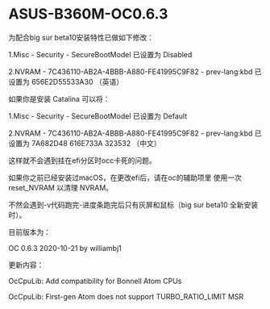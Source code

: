 # ASUS-B360M-OC0.6.3

为配合big sur beta10安装特性已做如下修改：

1.Misc - Security - SecureBootModel 已设置为 Disabled

2.NVRAM - 7C436110-AB2A-4BBB-A880-FE41995C9F82 - prev-lang:kbd 已设置为 656E2D55533A30 （英语）

如果你是安装 Catalina 可以将：

1.Misc - Security - SecureBootModel 已设置为 Default

2.NVRAM - 7C436110-AB2A-4BBB-A880-FE41995C9F82 - prev-lang:kbd 已设置为 7A682D48 616E733A 323532 （中文）

这样就不会遇到挂在efi分区时occ卡死的问题。

如果你之前已经安装过macOS，在更改efi后，请在oc的辅助项里 使用一次 reset_NVRAM 以清理 NVRAM。

不然会遇到-v代码跑完-进度条跑完后只有灰屏和鼠标（big sur beta10 全新安装时）。

目前版本为：

OC 0.6.3 2020-10-21 by williambj1

更新内容：

OcCpuLib: Add compatibility for Bonnell Atom CPUs

OcCpuLib: First-gen Atom does not support TURBO_RATIO_LIMIT MSR

